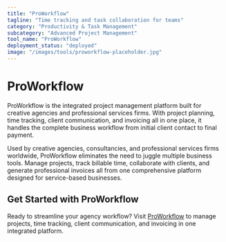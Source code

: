 ```yaml
---
title: "ProWorkflow"
tagline: "Time tracking and task collaboration for teams"
category: "Productivity & Task Management"
subcategory: "Advanced Project Management"
tool_name: "ProWorkflow"
deployment_status: "deployed"
image: "/images/tools/proworkflow-placeholder.jpg"
---
```


# ProWorkflow

ProWorkflow is the integrated project management platform built for creative agencies and professional services firms. With project planning, time tracking, client communication, and invoicing all in one place, it handles the complete business workflow from initial client contact to final payment.

Used by creative agencies, consultancies, and professional services firms worldwide, ProWorkflow eliminates the need to juggle multiple business tools. Manage projects, track billable time, collaborate with clients, and generate professional invoices all from one comprehensive platform designed for service-based businesses.

## Get Started with ProWorkflow

Ready to streamline your agency workflow? Visit [ProWorkflow](https://www.proworkflow.com) to manage projects, time tracking, client communication, and invoicing in one integrated platform.